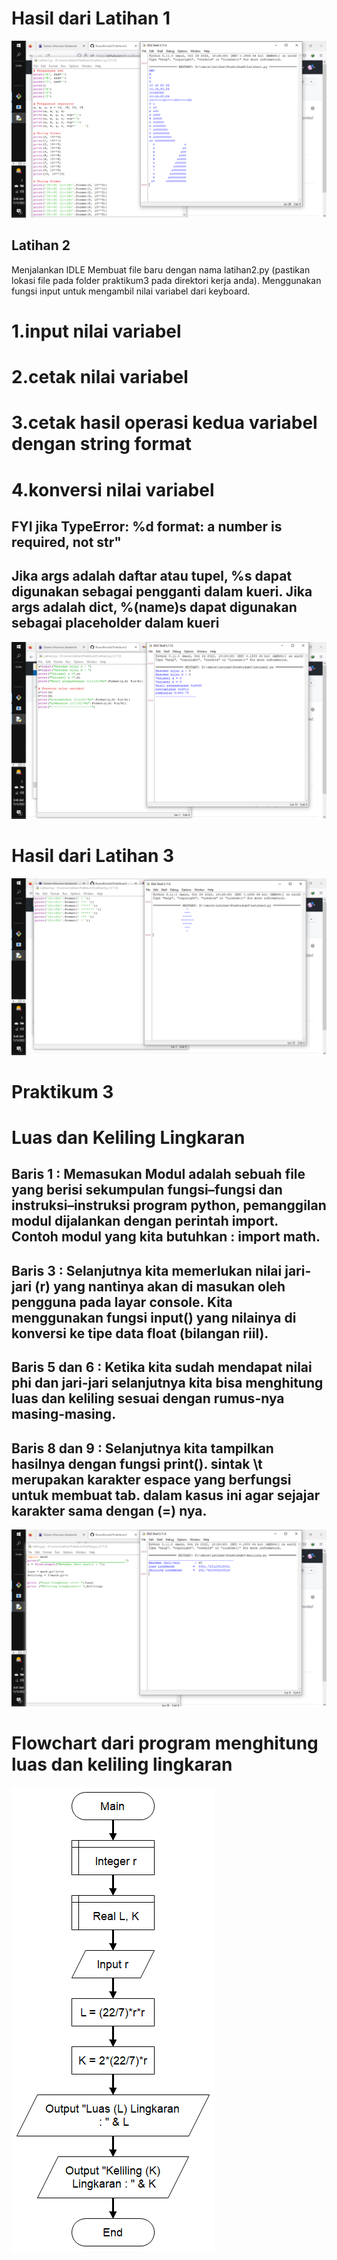 # Hasil dari Latihan 1
![image1.png](screenshot/lat1.png)

## Latihan 2
 Menjalankan IDLE
 Membuat file baru dengan nama latihan2.py (pastikan lokasi file
 pada folder praktikum3 pada direktori kerja anda).
 Menggunakan fungsi input untuk mengambil nilai variabel dari
 keyboard.
 # 1.input nilai variabel
 # 2.cetak nilai variabel
 # 3.cetak hasil operasi kedua variabel dengan string format
 # 4.konversi nilai variabel 
## FYI jika TypeError: %d format: a number is required, not str"
## Jika args adalah daftar atau tupel, %s dapat digunakan sebagai pengganti dalam kueri. Jika args adalah dict, %(name)s dapat digunakan sebagai placeholder dalam kueri
![image2.png](screenshot/lat2.png)

# Hasil dari Latihan 3
![image3.png](screenshot/lat3.png)

# Praktikum 3
# Luas dan Keliling Lingkaran
## Baris 1 : Memasukan Modul adalah sebuah file yang berisi sekumpulan fungsi–fungsi dan instruksi–instruksi program python, pemanggilan modul dijalankan dengan perintah import. Contoh modul yang kita butuhkan : import math.
## Baris 3 : Selanjutnya kita memerlukan nilai jari-jari (r) yang nantinya akan di masukan oleh pengguna pada layar console. Kita menggunakan fungsi input() yang nilainya di konversi ke tipe data float (bilangan riil).
## Baris 5 dan 6 : Ketika kita sudah mendapat nilai phi dan jari-jari selanjutnya kita bisa menghitung luas dan keliling sesuai dengan rumus-nya masing-masing.
## Baris 8 dan 9 : Selanjutnya kita tampilkan hasilnya dengan fungsi print(). sintak \t merupakan karakter espace yang berfungsi untuk membuat tab. dalam kasus ini agar sejajar karakter sama dengan (=) nya.

![image4.png](screenshot/ss2.png)
# Flowchart dari program menghitung luas dan keliling lingkaran
![image5.png](screenshot/flow.png)